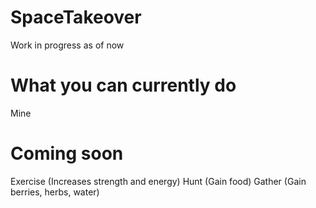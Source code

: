 # SpaceTakeover
Work in progress as of now

# What you can currently do
Mine

# Coming soon
Exercise (Increases strength and energy)
Hunt (Gain food)
Gather (Gain berries, herbs, water)

